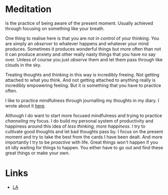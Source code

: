 # Meditation
Is the practice of being aware of the present moment. Usually achieved through focusing on something like your breath.

One thing to realise here is that you are _not in control_ of your thinking. You are simply an _observer_ to whatever happens and whatever your mind produces. Sometimes it produces wonderful things but more often than not it can produce anxiety and other really nasty things that you have no say over. Unless of course you just _observe_ them and let them pass through like clouds in the sky. 

Treating thoughts and thinking in this way is incredibly freeing. Not getting attached to what you think. And not getting attached to anything really is incredibly empowering feeling. But it is something that you have to practice often.

I like to practice mindfulness through journalling my thoughts in my diary. I wrote about it [here](https://medium.com/@NikitaVoloboev/day-evaluations-5706f31c9c5e#.m4lw1eo32). 

Although I do want to start more focused mindfulness and trying to practice _channeling_ my focus. I do build my personal system of productivity and happiness around this idea of _less thinking, more happiness_. I try to cultivate good thoughts and let bad thoughts pass by. I focus on the present moment and try to take the best from the cards I have been dealt. And more importantly I try to be _proactive_ with life. Great things won't happen if you sit idly waiting for things to happen. You either have to go out and find these great things or make your own. 

# Links
- [LA](https://learn-anything.xyz/health/mindfulness/meditation)

